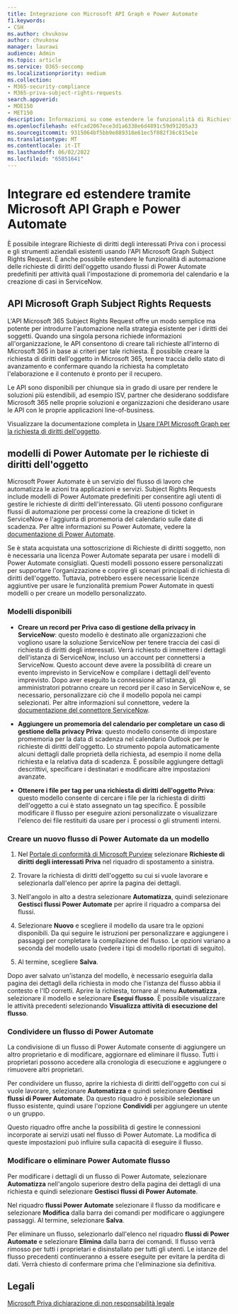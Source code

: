 ```yaml
---
title: Integrazione con Microsoft API Graph e Power Automate
f1.keywords:
- CSH
ms.author: chvukosw
author: chvukosw
manager: laurawi
audience: Admin
ms.topic: article
ms.service: O365-seccomp
ms.localizationpriority: medium
ms.collection:
- M365-security-compliance
- M365-priva-subject-rights-requests
search.appverid:
- MOE150
- MET150
description: Informazioni su come estendere le funzionalità di Richieste di diritti degli interessati Priva integrando con Microsoft API Graph e Power Automate.
ms.openlocfilehash: e4fcad2067ece3d1a6338e6d4891c59d91205a33
ms.sourcegitcommit: 9315064bf5bb9e889318e61ec5f082f36c815e1e
ms.translationtype: MT
ms.contentlocale: it-IT
ms.lasthandoff: 06/02/2022
ms.locfileid: "65851641"
---
```

# <a name="integrate-and-extend-through-microsoft-graph-api-and-power-automate"></a>Integrare ed estendere tramite Microsoft API Graph e Power Automate

È possibile integrare Richieste di diritti degli interessati Priva con i processi e gli strumenti aziendali esistenti usando l'API Microsoft Graph Subject Rights Request. È anche possibile estendere le funzionalità di automazione delle richieste di diritti dell'oggetto usando flussi di Power Automate predefiniti per attività quali l'impostazione di promemoria del calendario e la creazione di casi in ServiceNow.

## <a name="microsoft-graph-subject-rights-requests-api"></a>API Microsoft Graph Subject Rights Requests

L'API Microsoft 365 Subject Rights Request offre un modo semplice ma potente per introdurre l'automazione nella strategia esistente per i diritti dei soggetti. Quando una singola persona richiede informazioni all'organizzazione, le API consentono di creare tali richieste all'interno di Microsoft 365 in base ai criteri per tale richiesta. È possibile creare la richiesta di diritti dell'oggetto in Microsoft 365, tenere traccia dello stato di avanzamento e confermare quando la richiesta ha completato l'elaborazione e il contenuto è pronto per il recupero.

Le API sono disponibili per chiunque sia in grado di usare per rendere le soluzioni più estendibili, ad esempio ISV, partner che desiderano soddisfare Microsoft 365 nelle proprie soluzioni e organizzazioni che desiderano usare le API con le proprie applicazioni line-of-business.

Visualizzare la documentazione completa in [Usare l'API Microsoft Graph per la richiesta di diritti dell'oggetto](/graph/api/resources/subjectrightsrequest-subjectrightsrequestapioverview).

## <a name="power-automate-templates-for-subject-rights-requests"></a>modelli di Power Automate per le richieste di diritti dell'oggetto

Microsoft Power Automate è un servizio del flusso di lavoro che automatizza le azioni tra applicazioni e servizi. Subject Rights Requests include modelli di Power Automate predefiniti per consentire agli utenti di gestire le richieste di diritti dell'interessato. Gli utenti possono configurare flussi di automazione per processi come la creazione di ticket in ServiceNow e l'aggiunta di promemoria del calendario sulle date di scadenza. Per altre informazioni su Power Automate, vedere la [documentazione di Power Automate](/power-automate/getting-started).

Se è stata acquistata una sottoscrizione di Richieste di diritti soggetto, non è necessaria una licenza Power Automate separata per usare i modelli di Power Automate consigliati. Questi modelli possono essere personalizzati per supportare l'organizzazione e coprire gli scenari principali di richiesta di diritti dell'oggetto. Tuttavia, potrebbero essere necessarie licenze aggiuntive per usare le funzionalità premium Power Automate in questi modelli o per creare un modello personalizzato.

### <a name="available-templates"></a>Modelli disponibili

- **Creare un record per Priva caso di gestione della privacy in ServiceNow**: questo modello è destinato alle organizzazioni che vogliono usare la soluzione ServiceNow per tenere traccia dei casi di richiesta di diritti degli interessati. Verrà richiesto di immettere i dettagli dell'istanza di ServiceNow, incluso un account per connettersi a ServiceNow. Questo account deve avere la possibilità di creare un evento imprevisto in ServiceNow e compilare i dettagli dell'evento imprevisto. Dopo aver eseguito la connessione all'istanza, gli amministratori potranno creare un record per il caso in ServiceNow e, se necessario, personalizzare ciò che il modello popola nei campi selezionati. Per altre informazioni sul connettore, vedere la [documentazione del connettore ServiceNow](/connectors/service-now/).

- **Aggiungere un promemoria del calendario per completare un caso di gestione della privacy Priva**: questo modello consente di impostare promemoria per la data di scadenza nel calendario Outlook per le richieste di diritti dell'oggetto. Lo strumento popola automaticamente alcuni dettagli dalle proprietà della richiesta, ad esempio il nome della richiesta e la relativa data di scadenza. È possibile aggiungere dettagli descrittivi, specificare i destinatari e modificare altre impostazioni avanzate.

- **Ottenere i file per tag per una richiesta di diritti dell'oggetto Priva**: questo modello consente di cercare i file per la richiesta di diritti dell'oggetto a cui è stato assegnato un tag specifico. È possibile modificare il flusso per eseguire azioni personalizzate o visualizzare l'elenco dei file restituiti da usare per i processi o gli strumenti interni.

### <a name="create-a-new-power-automate-flow-from-a-template"></a>Creare un nuovo flusso di Power Automate da un modello

1. Nel [Portale di conformità di Microsoft Purview](https://compliance.microsoft.com/) selezionare **Richieste di diritti degli interessati Priva** nel riquadro di spostamento a sinistra.

2. Trovare la richiesta di diritti dell'oggetto su cui si vuole lavorare e selezionarla dall'elenco per aprire la pagina dei dettagli.

3. Nell'angolo in alto a destra selezionare **Automatizza**, quindi selezionare **Gestisci flussi Power Automate** per aprire il riquadro a comparsa dei flussi.

4. Selezionare **Nuovo** e scegliere il modello da usare tra le opzioni disponibili. Da qui seguire le istruzioni per personalizzare e aggiungere i passaggi per completare la compilazione del flusso. Le opzioni variano a seconda del modello usato (vedere i tipi di modello riportati di seguito).

5. Al termine, scegliere **Salva**.

Dopo aver salvato un'istanza del modello, è necessario eseguirla dalla pagina dei dettagli della richiesta in modo che l'istanza del flusso abbia il contesto e l'ID corretti. Aprire la richiesta, tornare al menu **Automatizza** , selezionare il modello e selezionare **Esegui flusso**. È possibile visualizzare le attività precedenti selezionando **Visualizza attività di esecuzione del flusso**.

### <a name="share-a-power-automate-flow"></a>Condividere un flusso di Power Automate

La condivisione di un flusso di Power Automate consente di aggiungere un altro proprietario e di modificare, aggiornare ed eliminare il flusso. Tutti i proprietari possono accedere alla cronologia di esecuzione e aggiungere o rimuovere altri proprietari. 

Per condividere un flusso, aprire la richiesta di diritti dell'oggetto con cui si vuole lavorare, selezionare **Automatizza** e quindi selezionare **Gestisci flussi di Power Automate**. Da questo riquadro è possibile selezionare un flusso esistente, quindi usare l'opzione **Condividi** per aggiungere un utente o un gruppo.

Questo riquadro offre anche la possibilità di gestire le connessioni incorporate ai servizi usati nel flusso di Power Automate. La modifica di queste impostazioni può influire sulla capacità di eseguire il flusso.

### <a name="edit-or-delete-power-automate-flow"></a>Modificare o eliminare Power Automate flusso

Per modificare i dettagli di un flusso di Power Automate, selezionare **Automatizza** nell'angolo superiore destro della pagina dei dettagli di una richiesta e quindi selezionare **Gestisci flussi di Power Automate**.

Nel riquadro **flussi Power Automate** selezionare il flusso da modificare e selezionare **Modifica** dalla barra dei comandi per modificare o aggiungere passaggi. Al termine, selezionare **Salva**.

Per eliminare un flusso, selezionarlo dall'elenco nel riquadro **flussi di Power Automate** e selezionare **Elimina** dalla barra dei comandi. Il flusso verrà rimosso per tutti i proprietari e disinstallato per tutti gli utenti. Le istanze del flusso precedenti continueranno a essere eseguite per evitare la perdita di dati. Verrà chiesto di confermare prima che l'eliminazione sia definitiva.

## <a name="legal-disclaimer"></a>Legali

[Microsoft Priva dichiarazione di non responsabilità legale](priva-disclaimer.md)
